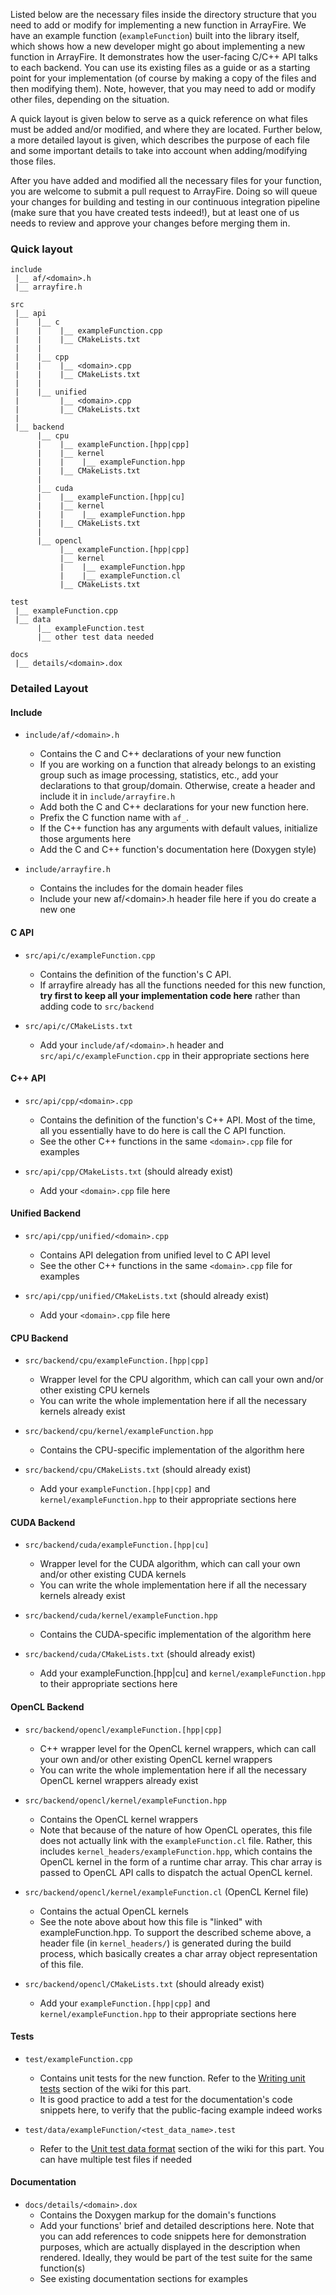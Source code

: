 Listed below are the necessary files inside the directory structure that you
need to add or modify for implementing a new function in ArrayFire. We have
an example function (`exampleFunction`) built into the library itself, which
shows how a new developer might go about implementing a new function in
ArrayFire. It demonstrates how the user-facing C/C++ API talks to each backend.
You can use its existing files as a guide or as a starting point for your
implementation (of course by making a copy of the files and then modifying them).
Note, however, that you may need to add or modify other files, depending on the
situation.

A quick layout is given below to serve as a quick reference on what files must
be added and/or modified, and where they are located. Further below, a more
detailed layout is given, which describes the purpose of each file and some
important details to take into account when adding/modifying those files.

After you have added and modified all the necessary files for your function, you
are welcome to submit a pull request to ArrayFire. Doing so will queue your
changes for building and testing in our continuous integration pipeline (make
sure that you have created tests indeed!), but at least one of us needs to review
and approve your changes before merging them in.

### Quick layout

    include
     |__ af/<domain>.h
     |__ arrayfire.h

    src
     |__ api
     |    |__ c
     |    |    |__ exampleFunction.cpp
     |    |    |__ CMakeLists.txt
     |    |
     |    |__ cpp
     |    |    |__ <domain>.cpp
     |    |    |__ CMakeLists.txt
     |    |
     |    |__ unified
     |         |__ <domain>.cpp
     |         |__ CMakeLists.txt
     |
     |__ backend
          |__ cpu
          |    |__ exampleFunction.[hpp|cpp]
          |    |__ kernel
          |    |    |__ exampleFunction.hpp
          |    |__ CMakeLists.txt
          |
          |__ cuda
          |    |__ exampleFunction.[hpp|cu]
          |    |__ kernel
          |    |    |__ exampleFunction.hpp
          |    |__ CMakeLists.txt
          |
          |__ opencl
               |__ exampleFunction.[hpp|cpp]
               |__ kernel
               |    |__ exampleFunction.hpp
               |    |__ exampleFunction.cl
               |__ CMakeLists.txt

    test
     |__ exampleFunction.cpp
     |__ data
          |__ exampleFunction.test
          |__ other test data needed

    docs
     |__ details/<domain>.dox

### Detailed Layout

#### Include

* `include/af/<domain>.h`
  * Contains the C and C++ declarations of your new function
  * If you are working on a function that already belongs to an existing group
    such as image processing, statistics, etc., add your declarations to that
    group/domain. Otherwise, create a header and include it in
    `include/arrayfire.h`
  * Add both the C and C++ declarations for your new function here.
  * Prefix the C function name with `af_`.
  * If the C++ function has any arguments with default values, initialize
    those arguments here
  * Add the C and C++ function's documentation here (Doxygen style)

* `include/arrayfire.h`
  * Contains the includes for the domain header files
  * Include your new af/\<domain\>.h header file here if you do create a
    new one

#### C API

* `src/api/c/exampleFunction.cpp`
  * Contains the definition of the function's C API.
  * If arrayfire already has all the functions needed for this new function,
    **try first to keep all your implementation code here** rather than adding
    code to `src/backend`

* `src/api/c/CMakeLists.txt`
  * Add your `include/af/<domain>.h` header and
    `src/api/c/exampleFunction.cpp` in their appropriate sections here

#### C++ API

* `src/api/cpp/<domain>.cpp`
  * Contains the definition of the function's C++ API. Most of the time, all you
    essentially have to do here is call the C API function.
  * See the other C++ functions in the same `<domain>.cpp` file
    for examples

* `src/api/cpp/CMakeLists.txt` (should already exist)
  * Add your `<domain>.cpp` file here

#### Unified Backend

* `src/api/cpp/unified/<domain>.cpp`
  * Contains API delegation from unified level to C API level
  * See the other C++ functions in the same `<domain>.cpp` file
    for examples

* `src/api/cpp/unified/CMakeLists.txt` (should already exist)
  * Add your `<domain>.cpp` file here

#### CPU Backend 

* `src/backend/cpu/exampleFunction.[hpp|cpp]`
  * Wrapper level for the CPU algorithm, which can call your
    own and/or other existing CPU kernels
  * You can write the whole implementation here if all the necessary
    kernels already exist
  
* `src/backend/cpu/kernel/exampleFunction.hpp`
  * Contains the CPU-specific implementation of the algorithm here
  
* `src/backend/cpu/CMakeLists.txt` (should already exist)
  * Add your `exampleFunction.[hpp|cpp]` and
    `kernel/exampleFunction.hpp` to their appropriate sections
    here

#### CUDA Backend 

* `src/backend/cuda/exampleFunction.[hpp|cu]`
  * Wrapper level for the CUDA algorithm, which can call your
    own and/or other existing CUDA kernels
  * You can write the whole implementation here if all the necessary
    kernels already exist

* `src/backend/cuda/kernel/exampleFunction.hpp`
  * Contains the CUDA-specific implementation of the algorithm here

* `src/backend/cuda/CMakeLists.txt` (should already exist)
  * Add your exampleFunction.[hpp|cu] and
    `kernel/exampleFunction.hpp` to their appropriate sections
    here

#### OpenCL Backend 

* `src/backend/opencl/exampleFunction.[hpp|cpp]`
  * C++ wrapper level for the OpenCL kernel wrappers, which can call your
    own and/or other existing OpenCL kernel wrappers
  * You can write the whole implementation here if all the necessary
    OpenCL kernel wrappers already exist

* `src/backend/opencl/kernel/exampleFunction.hpp`
  * Contains the OpenCL kernel wrappers
  * Note that because of the nature of how OpenCL operates, this file does not
    actually link with the `exampleFunction.cl` file. Rather, this includes
    `kernel_headers/exampleFunction.hpp`, which contains the OpenCL kernel in the
    form of a runtime char array. This char array is passed to OpenCL API calls
    to dispatch the actual OpenCL kernel.

* `src/backend/opencl/kernel/exampleFunction.cl` (OpenCL Kernel file)
  * Contains the actual OpenCL kernels
  * See the note above about how this file is "linked" with exampleFunction.hpp.
    To support the described scheme above, a header file (in `kernel_headers/`)
    is generated during the build process, which basically creates a char array
    object representation of this file.

* `src/backend/opencl/CMakeLists.txt` (should already exist)
  * Add your `exampleFunction.[hpp|cpp]` and `kernel/exampleFunction.hpp` to
    their appropriate sections here

#### Tests 

* `test/exampleFunction.cpp`
  * Contains unit tests for the new function. Refer to the
    [Writing unit tests](https://github.com/arrayfire/arrayfire/wiki/Writing-Unit-Tests)
    section of the wiki for this part.
  * It is good practice to add a test for the documentation's code snippets here,
    to verify that the public-facing example indeed works
  
* `test/data/exampleFunction/<test_data_name>.test`
  * Refer to the
    [Unit test data format](https://github.com/arrayfire/arrayfire/wiki/Unit-Tests-Data-Format)
    section of the wiki for this part. You can have multiple test files if needed

#### Documentation 

* `docs/details/<domain>.dox`
  * Contains the Doxygen markup for the domain's functions
  * Add your functions' brief and detailed descriptions here. Note that you can
    add references to code snippets here for demonstration purposes, which are
    actually displayed in the description when rendered. Ideally, they would be
    part of the test suite for the same function(s)
  * See existing documentation sections for examples
